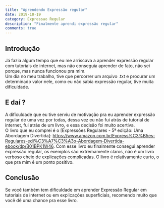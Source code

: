 ```yaml
---
title: "Aprendendo Expressão regular"
date: 2019-10-19
category: Expressao Regular
description: "Finalmente aprendi expressão regular"
comments: true
---
```

## Introdução
Já fazia algum tempo que eu me arriscava a aprender expressão regular com tutoriais de internet, mas não conseguia aprender de fato, não sei porque, mas nunca funcionou pra mim.  
Um dia no meu trabalho, tive que percorrer um arquivo .txt e procurar um determinado valor nele, como eu não sabia expressão regular, tive muita dificuldade.  
## E daí ?
A difículdade que eu tive serviu de motivação pra eu aprender expressão regular de uma vez por todas, dessa vez eu não fui atrás de tutorial de internet, fui atrás de um livro, e essa decisão foi muito acertiva.  
O livro que eu comprei é o [Expressões Regulares - 5ª edição: Uma Abordagem Divertida]: https://www.amazon.com.br/Express%C3%B5es-Regulares-edi%C3%A7%C3%A3o-Abordagem-Divertida-ebook/dp/B01BPK1W46. Com esse livro eu finalmente consegui aprender expressão regular, os exemplos são extremamente claros, não é um livro verboso cheio de explicações complicadas. O livro é relativamente curto, o que pra mim é um ponto positivo.  
## Conclusão
Se você também tem dificuldade em aprender Expressão Regular em tutoriais de internet ou em explicações superficiais, recomendo muito que você dê uma chance pra esse livro.